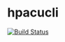hpacucli
========

[![Build Status](https://travis-ci.org/rmarchei/hpacucli.svg?branch=master)](https://travis-ci.org/rmarchei/hpacucli)

